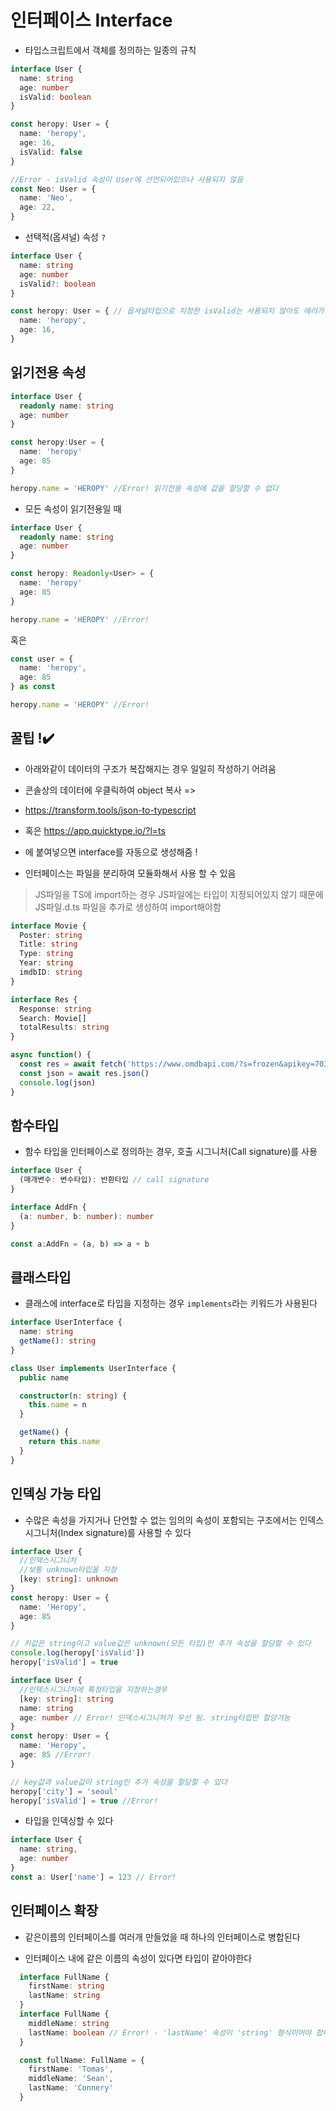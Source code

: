 # 인터페이스 Interface

- 타입스크립트에서 객체를 정의하는 일종의 규칙

```ts
interface User {
  name: string
  age: number
  isValid: boolean
}

const heropy: User = {
  name: 'heropy',
  age: 16,
  isValid: false
}

//Error - isValid 속성이 User에 선언되어있으나 사용되지 않음
const Neo: User = { 
  name: 'Neo',
  age: 22,
}
```

- 선택적(옵셔널) 속성 `?` 

```ts
interface User {
  name: string
  age: number
  isValid?: boolean
}

const heropy: User = { // 옵셔널타입으로 지정한 isValid는 사용되지 않아도 에러가 나지 않음
  name: 'heropy',
  age: 16,
}
``` 

## 읽기전용 속성

```ts
interface User {
  readonly name: string
  age: number 
}

const heropy:User = {
  name: 'heropy'
  age: 85
}

heropy.name = 'HEROPY' //Error! 읽기전용 속성에 값을 할당할 수 없다
```

- 모든 속성이 읽기전용일 때

```ts
interface User {
  readonly name: string
  age: number 
}

const heropy: Readonly<User> = {
  name: 'heropy'
  age: 85
}

heropy.name = 'HEROPY' //Error!
```

혹은

```ts
const user = {
  name: 'heropy',
  age: 85
} as const

heropy.name = 'HEROPY' //Error!
```

## 꿀팁 !✔️

- 아래와같이 데이터의 구조가 복잡해지는 경우 일일히 작성하기 어려움

- 콘솔상의 데이터에 우클릭하여 object 복사 =>
- https://transform.tools/json-to-typescript
- 혹은 https://app.quicktype.io/?l=ts
- 에 붙여넣으면 interface를 자동으로 생성해줌 !

- 인터페이스는 파일을 분리하여 모듈화해서 사용 할 수 있음

> JS파일을 TS에 import하는 경우 JS파일에는 타입이 지정되어있지 않기 때문에 JS파일.d.ts 파일을 추가로 생성하여 import해야함                  

```ts
interface Movie {
  Poster: string
  Title: string
  Type: string
  Year: string
  imdbID: string
}

interface Res {
  Response: string
  Search: Movie[]
  totalResults: string
}

async function() {
  const res = await fetch('https://www.omdbapi.com/?s=frozen&apikey=7035c60c')
  const json = await res.json()
  console.log(json)
}
```

## 함수타입

- 함수 타입을 인터페이스로 정의하는 경우, 호출 시그니처(Call signature)를 사용

```ts
interface User {
  (매개변수: 변수타입): 반환타입 // call signature
}
```
```ts
interface AddFn {
  (a: number, b: number): number
}

const a:AddFn = (a, b) => a + b
```


## 클래스타입

- 클래스에 interface로 타입을 지정하는 경우 `implements`라는 키워드가 사용된다

```ts
interface UserInterface {
  name: string
  getName(): string
}

class User implements UserInterface {
  public name

  constructor(n: string) {
    this.name = n
  }

  getName() {
    return this.name
  }
}
```

## 인덱싱 가능 타입

- 수많은 속성을 가지거나 단언할 수 없는 임의의 속성이 포함되는 구조에서는 인덱스 시그니처(Index signature)를 사용할 수 있다

```ts
interface User {
  //인덱스시그니처
  //보통 unknown타입을 지정
  [key: string]: unknown
}
const heropy: User = {
  name: 'Heropy',
  age: 85
}

// 키값은 string이고 value값은 unknown(모든 타입)인 추가 속성을 할당할 수 있다
console.log(heropy['isValid'])
heropy['isValid'] = true
```

```ts
interface User {
  //인덱스시그니처에 특정타입을 지정하는경우 
  [key: string]: string
  name: string
  age: number // Error! 인덱스시그니처가 우선 됨. string타입만 할당가능
}
const heropy: User = {
  name: 'Heropy',
  age: 85 //Error!
}

// key값과 value값이 string인 추가 속성을 할당할 수 있다
heropy['city'] = 'seoul'
heropy['isValid'] = true //Error!
```

- 타입을 인덱싱할 수 있다

```ts
interface User {
  name: string,
  age: number
}
const a: User['name'] = 123 // Error!
```

## 인터페이스 확장

- 같은이름의 인터페이스를 여러개 만들었을 때 하나의 인터페이스로 병합된다

- 인터페이스 내에 같은 이름의 속성이 있다면 타입이 같아야한다

```ts
  interface FullName {
    firstName: string
    lastName: string
  }
  interface FullName {
    middleName: string
    lastName: boolean // Error! - 'lastName' 속성이 'string' 형식이어야 합니다.(2717)
  }

  const fullName: FullName = {
    firstName: 'Tomas',
    middleName: 'Sean',
    lastName: 'Connery'
  }
```